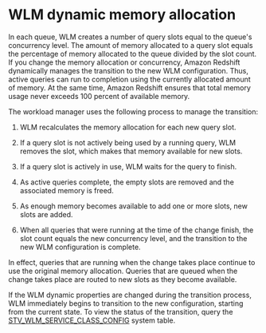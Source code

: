 # WLM dynamic memory allocation<a name="cm-c-wlm-dynamic-memory-allocation"></a>

In each queue, WLM creates a number of query slots equal to the queue's concurrency level\. The amount of memory allocated to a query slot equals the percentage of memory allocated to the queue divided by the slot count\. If you change the memory allocation or concurrency, Amazon Redshift dynamically manages the transition to the new WLM configuration\. Thus, active queries can run to completion using the currently allocated amount of memory\. At the same time, Amazon Redshift ensures that total memory usage never exceeds 100 percent of available memory\.

The workload manager uses the following process to manage the transition:

1. WLM recalculates the memory allocation for each new query slot\. 

1. If a query slot is not actively being used by a running query, WLM removes the slot, which makes that memory available for new slots\. 

1. If a query slot is actively in use, WLM waits for the query to finish\. 

1. As active queries complete, the empty slots are removed and the associated memory is freed\. 

1. As enough memory becomes available to add one or more slots, new slots are added\. 

1. When all queries that were running at the time of the change finish, the slot count equals the new concurrency level, and the transition to the new WLM configuration is complete\.

In effect, queries that are running when the change takes place continue to use the original memory allocation\. Queries that are queued when the change takes place are routed to new slots as they become available\. 

If the WLM dynamic properties are changed during the transition process, WLM immediately begins to transition to the new configuration, starting from the current state\. To view the status of the transition, query the [STV\_WLM\_SERVICE\_CLASS\_CONFIG](r_STV_WLM_SERVICE_CLASS_CONFIG.md) system table\. 